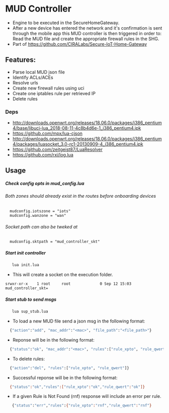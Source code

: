 
# MUD Controller
 * Engine to be executed in the SecureHomeGateway. 
 * After a new device has entered the network and it's confirmation is sent through the mobile app this MUD controller is then triggered in order to: Read the MUD file and create the appropriate firewall rules in the SHG.
 * Part of https://github.com/CIRALabs/Secure-IoT-Home-Gateway
 
## Features: 
   * Parse local MUD json file 
   * Identify ACLs/ACEs
   * Resolve urls 
   * Create new firewall rules using uci
   * Create one iptables rule per retrieved IP
   * Delete rules
   
### Deps
 * http://downloads.openwrt.org/releases/18.06.0/packages/i386_pentium4/base/libuci-lua_2018-08-11-4c8b4d6e-1_i386_pentium4.ipk
 * https://github.com/mpx/lua-cjson 
 * http://downloads.openwrt.org/releases/18.06.0/packages/i386_pentium4/packages/luasocket_3.0-rc1-20130909-4_i386_pentium4.ipk
 * https://github.com/zeitgeist87/LuaResolver 
 * https://github.com/rxi/log.lua 
 
   
## Usage   

##### Check config opts in mud_config.lua
###### Both zones should already exist in the routes before onboarding devices
```angular2html
  mudconfig.iotszone = "iots"
  mudconfig.wanzone = "wan"
```

###### Socket path can also be tweked at
```angular2html
  mudconfig.sktpath = "mud_controller_skt"
``` 

##### Start init controller
```bash
   lua init.lua
```
 
 * This will create a socket on the execution folder.
 ```angular2html
srwxr-xr-x    1 root     root             0 Sep 12 15:03 mud_controller_skt=
```
 
##### Start stub to send msgs
```bash
   lua sup_stub.lua
```

 * To load a new MUD file send a json msg in the following format:
```bash
  {"action":"add", "mac_addr":"<mac>", "file_path":"<file_path>"}
```

 * Reponse will be in the following format:
```bash
  {"status":"ok", "mac_addr":"<mac>", "rules":["rule_xpto", "rule_qwert"]}
```



 * To delete rules:
```bash
  {"action":"del", "rules":["rule_xpto", "rule_qwert"]}
```

 * Successful reponse will be in the following format:
```bash
  {"status":"ok","rules":["rule_xpto":"ok","rule_qwert":"ok"]}
```

 * If a given Rule is Not Found (rnf) response will include an error per rule.
```bash
   {"status":"err","rules":{"rule_xpto":"rnf","rule_qwert":"rnf"}
```



